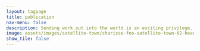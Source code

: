 ```yaml
---
layout: tagpage
title: publication
nav-menu: false
description: Sending work out into the world is an exciting privilege. It is an honour that these projects have been published in print or online.
image: assets/images/satellite-town/charisse-foo-satellite-town-02-header.jpg
show_tile: false
---
```

